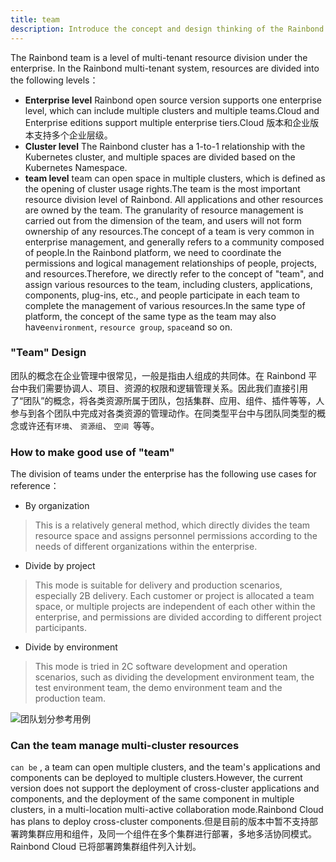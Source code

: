 ```yaml
---
title: team
description: Introduce the concept and design thinking of the Rainbond team
---
```


The Rainbond team is a level of multi-tenant resource division under the enterprise. In the Rainbond multi-tenant system, resources are divided into the following levels：

- **Enterprise level** Rainbond open source version supports one enterprise level, which can include multiple clusters and multiple teams.Cloud and Enterprise editions support multiple enterprise tiers.Cloud 版本和企业版本支持多个企业层级。
- **Cluster level** The Rainbond cluster has a 1-to-1 relationship with the Kubernetes cluster, and multiple spaces are divided based on the Kubernetes Namespace.
- **team level** team can open space in multiple clusters, which is defined as the opening of cluster usage rights.The team is the most important resource division level of Rainbond. All applications and other resources are owned by the team. The granularity of resource management is carried out from the dimension of the team, and users will not form ownership of any resources.The concept of a team is very common in enterprise management, and generally refers to a community composed of people.In the Rainbond platform, we need to coordinate the permissions and logical management relationships of people, projects, and resources.Therefore, we directly refer to the concept of "team", and assign various resources to the team, including clusters, applications, components, plug-ins, etc., and people participate in each team to complete the management of various resources.In the same type of platform, the concept of the same type as the team may also have`environment`, `resource group`, `space`and so on.

### "Team" Design

团队的概念在企业管理中很常见，一般是指由人组成的共同体。在 Rainbond 平台中我们需要协调人、项目、资源的权限和逻辑管理关系。因此我们直接引用了“团队”的概念，将各类资源所属于团队，包括集群、应用、组件、插件等等，人参与到各个团队中完成对各类资源的管理动作。在同类型平台中与团队同类型的概念或许还有`环境`、 `资源组`、 `空间 `等等。

### How to make good use of "team"

The division of teams under the enterprise has the following use cases for reference：

- By organization

> This is a relatively general method, which directly divides the team resource space and assigns personnel permissions according to the needs of different organizations within the enterprise.

- Divide by project

> This mode is suitable for delivery and production scenarios, especially 2B delivery. Each customer or project is allocated a team space, or multiple projects are independent of each other within the enterprise, and permissions are divided according to different project participants.

- Divide by environment

> This mode is tried in 2C software development and operation scenarios, such as dividing the development environment team, the test environment team, the demo environment team and the production team.

<img src="https://grstatic.oss-cn-shanghai.aliyuncs.com/docs/5.2/team.png" title="团队划分参考用例" />

### Can the team manage multi-cluster resources

`can be` , a team can open multiple clusters, and the team's applications and components can be deployed to multiple clusters.However, the current version does not support the deployment of cross-cluster applications and components, and the deployment of the same component in multiple clusters, in a multi-location multi-active collaboration mode.Rainbond Cloud has plans to deploy cross-cluster components.但是目前的版本中暂不支持部署跨集群应用和组件，及同一个组件在多个集群进行部署，多地多活协同模式。Rainbond Cloud 已将部署跨集群组件列入计划。
